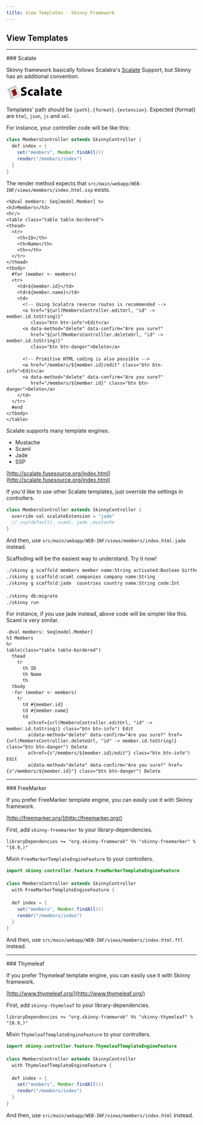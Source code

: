 ```yaml
---
title: View Templates - Skinny Framework
---
```


## View Templates

<hr/>
### Scalate

Skinny framework basically follows Scalatra's [Scalate](http://scalate.fusesource.org/) Support, but Skinny has an additional convention.

![Scalate Logo](images/scalate.png)

Templates' path should be `{path}.{format}.{extension}`. Expected {format} are `html`, `json`, `js` and `xml`.

For instance, your controller code will be like this:

```java
class MembersController extends SkinnyController {
  def index = {
    set("members", Member.findAll())
    render("/members/index")
  }
}
```

The render method expects that `src/main/webapp/WEB-INF/views/members/index.html.ssp` exists.

```
<%@val members: Seq[model.Member] %>
<h3>Members</h3>
<hr/>
<table class="table table-bordered">
<thead>
  <tr>
    <th>ID</th>
    <th>Name</th>
    <th></th>
  </tr>
</thead>
<tbody>
  #for (member <- members)
  <tr>
    <td>${member.id}</td>
    <td>${member.name}</td>
    <td>
      <!-- Using Scalatra reverse routes is recommended -->
      <a href="${url(MembersController.editUrl, "id" -> member.id.toString)}" 
         class="btn btn-info">Edit</a>
      <a data-method="delete" data-confirm="Are you sure?" 
         href="${url(MembersControlller.deleteUrl, "id" -> member.id.toString)}" 
         class="btn btn-danger">Delete</a>

      <!-- Primitive HTML coding is also possible -->
      <a href="/members/${member.id}/edit" class="btn btn-info">Edit</a>
      <a data-method="delete" data-confirm="Are you sure?"
         href="/members/${member.id}" class="btn btn-danger">Delete</a>
    </td>
  </tr>
  #end
</tbody>
</table>
```

Scalate supports many template engines.

- Mustache
- Scaml
- Jade
- SSP

[http://scalate.fusesource.org/index.html](http://scalate.fusesource.org/index.html)


If you'd like to use other Scalate templates, just override the settings in controllers.

```java
class MembersController extends SkinnyController {
  override val scalateExtension = "jade"
  // ssp(default), scaml, jade ,mustache
}
```

And then, use `src/main/webapp/WEB-INF/views/members/index.html.jade` instead.

Scaffoding will be the easiest way to understand. Try it now!

```sh
./skinny g scaffold members member name:String activated:Boolean birthday:Option[LocalDate]
./skinny g scaffold:scaml companies company name:String 
./skinny g scaffold:jade  countries country name:String code:Int

./skinny db:migrate
./skinny run
```

For instance, if you use jade instead, above code will be simpler like this. Scaml is very similar.

```
-@val members: Seq[model.Member] 
h3 Members
hr
table(class="table table-bordered")
  thead
    tr
      th ID
      th Name
      th
  tbody
  -for (member <- members)
    tr
      td #{member.id}
      td #{member.name}
      td
        a(href={url(MembersController.editUrl, "id" -> member.id.toString)} class="btn btn-info") Edit
        a(data-method="delete" data-confirm="Are you sure?" href={url(MembersControlller.deleteUrl, "id" -> member.id.toString)} class="btn btn-danger") Delete
        a(href={s"/members/${member.id}/edit"} class="btn btn-info") Edit
        a(data-method="delete" data-confirm="Are you sure?" href={s"/members/${member.id}"} class="btn btn-danger") Delete
```


<hr/>
### FreeMarker

If you prefer FreeMarker template engine, you can easily use it with Skinny framework.

[http://freemarker.org/](http://freemarker.org/)

First, add `skinny-freemarker` to your library-dependencies.

```
libraryDependencies += "org.skinny-framewrok" %% "skinny-freemarker" % "[0.9,)"
```

Mixin `FreeMarkerTemplateEngineFeature` to your controllers.

```java
import skinny.controller.feature.FreeMarkerTemplateEngineFeature

class MembersController extends SkinnyController
  with FreeMarkerTemplateEngineFeature {

  def index = {
    set("members", Member.findAll())
    render("/members/index")
  }
}
```

And then, use `src/main/webapp/WEB-INF/views/members/index.html.ftl` instead.

<hr/>
### Thymeleaf

If you prefer Thymeleaf template engine, you can easily use it with Skinny framework.

[http://www.thymeleaf.org/](http://www.thymeleaf.org/)

First, add `skinny-thymeleaf` to your library-dependencies.

```
libraryDependencies += "org.skinny-framewrok" %% "skinny-thymeleaf" % "[0.9,)"
```

Mixin `ThymeleafTemplateEngineFeature` to your controllers.

```java
import skinny.controller.feature.ThymeleafTemplateEngineFeature

class MembersController extends SkinnyController
  with ThymeleafTemplateEngineFeature {

  def index = {
    set("members", Member.findAll())
    render("/members/index")
  }
}
```

And then, use `src/main/webapp/WEB-INF/views/members/index.html` instead.


